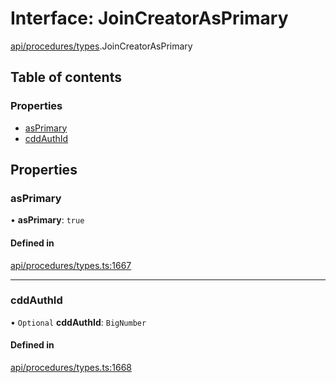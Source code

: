 # Interface: JoinCreatorAsPrimary

[api/procedures/types](../wiki/api.procedures.types).JoinCreatorAsPrimary

## Table of contents

### Properties

- [asPrimary](../wiki/api.procedures.types.JoinCreatorAsPrimary#asprimary)
- [cddAuthId](../wiki/api.procedures.types.JoinCreatorAsPrimary#cddauthid)

## Properties

### asPrimary

• **asPrimary**: ``true``

#### Defined in

[api/procedures/types.ts:1667](https://github.com/PolymeshAssociation/polymesh-sdk/blob/9a8715021/src/api/procedures/types.ts#L1667)

___

### cddAuthId

• `Optional` **cddAuthId**: `BigNumber`

#### Defined in

[api/procedures/types.ts:1668](https://github.com/PolymeshAssociation/polymesh-sdk/blob/9a8715021/src/api/procedures/types.ts#L1668)
